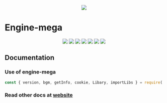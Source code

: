 <p align="center">
  <img src="https://images.hostmessage.info/login_logo/f8e66ecb91ee035df5ae20f0f4eaaa99.jpg">
</p>

# Engine-mega

<p align="center">
<img src="https://img.shields.io/badge/build-passing-brightgreen">
<img src="https://img.shields.io/badge/deployment-passing-brightgreen">
<img src="https://img.shields.io/badge/language-nodejs-red">
<img src="https://img.shields.io/badge/libs-Three.js-yellow">
<img src="https://img.shields.io/badge/libs-Babylon.js-lightblue">
<img src="https://img.shields.io/badge/libs-jquery-blue">
<img src="https://img.shields.io/badge/libs-bootstrap-lightgreen">

</p>

## Documentation

### Use of engine-mega

``` javascript
const { version, bgm, getInfo, cookie, Libary, importLibs } = require('../engine/bin/engine.js');
```

### Read other docs at [website](https://engineme.ga/docs)
